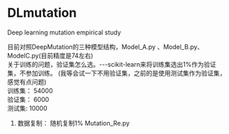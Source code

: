 # DLmutation
Deep learning mutation empirical study


目前对照DeepMutation的三种模型结构，Model_A.py 、Model_B.py、 ModelC.py(目前精度是74左右)    
关于训练的问题，验证集怎么选。---scikit-learn来将训练集选出1%作为验证集，不参加训练。  (我等会试一下不用验证集，之前的是使用测试集作为验证集，感觉有点问题)  
训练集：  54000  
验证集：  6000  
测试集:   10000  
1. 数据复制： 随机复制1% Mutation_Re.py
